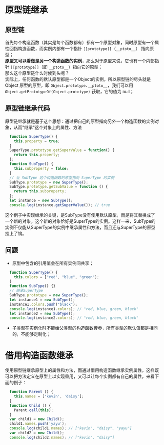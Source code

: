 # 原型链继承
## 原型链
首先每个构造函数（其实是每个函数都有）都有一个原型对象，同时原型有一个属性回指构造函数，而实例内部有一个指针 `[[prototype]]`（`__ptoto__`） 指向原型；  
**原型又可以看做是另一个构造函数的实例**，那么对于原型来说，它也有一个内部指针 `[[prototype]]`（即 `__ptoto__`）指向它的原型；  
那么这个原型链什么时候到头呢？  
实际上，任何函数的默认原型都是一个Object的实例，所以原型链的尽头就是 Object 原型的原型，即 `Object.prototype.__ptoto__`，我们可以用 `Object.getPrototypeOf(Object.prototype)` 获取，它的值为 null；

## 原型链继承代码
原型链继承就是基于这个思想：通过把自己的原型指向另外一个构造函数的实例对象，从而"继承"这个对象上的属性、方法
```js
  function SuperType() {
    this.property = true;
  }
  SuperType.prototype.getSuperValue = function() {
    return this.property;
  };
  function SubType() {
    this.subproperty = false;
  }
  // 让 SubType 这个构造函数的原型指向 SuperType 的实例
  SubType.prototype = new SuperType();
  SubType.prototype.getSubValue = function () {
    return this.subproperty;
  };
  let instance = new SubType();
  console.log(instance.getSuperValue()); // true
```
这个例子中实现继承的关键，是SubType没有使用默认原型，而是将其替换成了一个新的对象。这个新的对象恰好是SuperType的实例。这样一来，SubType的实例不仅能从SuperType的实例中继承属性和方法，而且还与SuperType的原型挂上了钩。
## 问题
* 原型中包含的引用值会在所有实例间共享；
```js
  function SuperType() {
    this.colors = ["red", "blue", "green"];
  }
  function SubType() {}
  // 继承SuperType
  SubType.prototype = new SuperType();
  let instance1 = new SubType();
  instance1.colors.push("black");
  console.log(instance1.colors); // "red, blue, green, black"
  let instance2 = new SubType();
  console.log(instance2.colors); // "red, blue, green, black"
```
* 子类型在实例化时不能给父类型的构造函数传参，所有类型的默认值都是相同的，不能够定制化； 

# 借用构造函数继承
使用原型链继承原型上的属性和方法，而通过借用构造函数继承实例属性。这样既可以把方法定义在原型上以实现重用，又可以让每个实例都有自己的属性。来看下面的例子：
```js
  function Parent () {
    this.names = ['kevin', 'daisy'];
  }
  function Child () {
    Parent.call(this);
  }
  var child1 = new Child();
  child1.names.push('yayu');
  console.log(child1.names); // ["kevin", "daisy", "yayu"]
  var child2 = new Child();
  console.log(child2.names); // ["kevin", "daisy"]
```